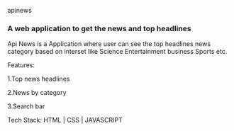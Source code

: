apinews
<h3>A web application to get the news and top headlines</h3>
<p>Api News is a Application where user can see the top headlines news category based on interset like Science Entertainment business Sports etc.
</p>
<p>Features:</p>
  <p>1.Top news headlines</p>
  <p>2.News by category</p>
  <p>3.Search bar</p>
<p>Tech Stack: HTML | CSS | JAVASCRIPT</p>

